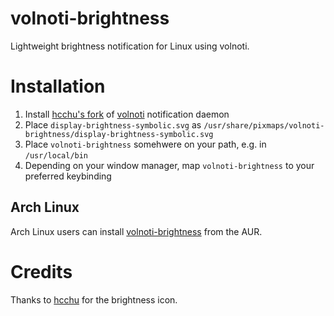 # volnoti-brightness
Lightweight brightness notification for Linux using volnoti.

# Installation
1. Install [hcchu's fork](https://github.com/hcchu/volnoti#new-options-in-this-fork) of [volnoti](https://github.com/davidbrazdil/volnoti) notification daemon
2. Place `display-brightness-symbolic.svg` as 
`/usr/share/pixmaps/volnoti-brightness/display-brightness-symbolic.svg`
3. Place `volnoti-brightness` somehwere on your path, e.g. in `/usr/local/bin`
4. Depending on your window manager, map `volnoti-brightness` to your preferred
   keybinding
   
## Arch Linux
Arch Linux users can install 
[volnoti-brightness](https://aur.archlinux.org/packages/volnoti-brightness-git/)
from the AUR.

# Credits
Thanks to [hcchu](https://github.com/hcchu/volnoti) for the brightness icon.




